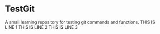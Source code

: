# TestGit
A small learning repository for testing git commands and functions.
THIS IS LINE 1
THIS IS LINE 2
THIS IS LINE 3
